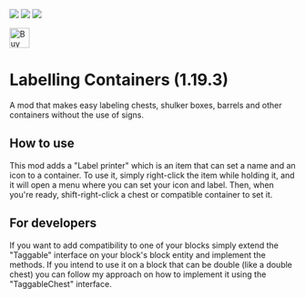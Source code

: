 ![](https://img.shields.io/badge/modloader-fabric-brightgreen) ![](https://img.shields.io/badge/environment-client%20%2F%20server-yellow) ![](https://img.shields.io/badge/license-MIT-blue)

<a href='https://ko-fi.com/infinituum' target='_blank'><img height=35 src='https://uploads-ssl.webflow.com/5c14e387dab576fe667689cf/61e11d430afb112ea33c3aa5_Button-1-p-500.png' alt='Buy Me a Coffee at ko-fi.com' /></a>

# Labelling Containers (1.19.3)

A mod that makes easy labeling chests, shulker boxes, barrels and other containers without the use of signs.

## How to use

This mod adds a "Label printer" which is an item that can set a name and an icon to a container. To use it, simply right-click the item while holding it, and it will open a menu where you can set your icon and label. Then, when you're ready, shift-right-click a chest or compatible container to set it.

## For developers

If you want to add compatibility to one of your blocks simply extend the "Taggable" interface on your block's block entity and implement the methods. If you intend to use it on a block that can be double (like a double chest) you can follow my approach on how to implement it using the "TaggableChest" interface.
